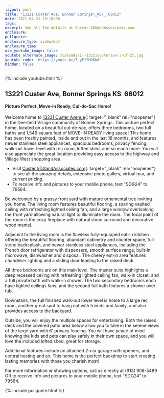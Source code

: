 ```yaml
---
layout: post
title: "13221 Custer Ave, Bonner Springs\_KS\_ 66012"
date: 2021-04-21 19:18:00
tags:
excerpt: See all the details at Custer.SDGandAssociates.com
enclosure:
pullquote:
enclosure_type: video/mp4
enclosure_time:
use_youtube_image: false
youtube_alternate_image: /uploads/1--13221custerave-1-of-25.jpg
youtube_code: 'https://youtu.be/7_yEfSM9Kb8'
hidden: false
---
```

{% include youtube.html %}

## 13221 Custer Ave, Bonner Springs KS&nbsp; 66012

#### Picture Perfect, Move-in Ready, Cul-de-Sac Home\!

Welcome home to [13221 Custer Avenue](http://custer.sdgandassociates.com){: target="_blank" rel="noopener"} in the Deerfield Village community of Bonner Springs. This picture perfect home, located on a beautiful cul-de-sac, offers three bedrooms, two full baths and 1,546 square feet of MOVE-IN READY living space\! This home has been freshly painted, inside and out in the last 18 months, and features newer stainless steel appliances, spacious bedrooms, privacy fencing, walk-out lower level with rec room, lofted shed, and so much more. You will also appreciate the great location providing easy access to the highway and Village West shopping area.

* Visit [Custer.SDGandAssociates.com](http://custer.sdgandassociates.com){: target="_blank" rel="noopener"} to see all the amazing details, extensive photo gallery, virtual tour, and current pricing.
* To receive info and pictures to your mobile phone, text "SDG24" to 79564.

Be welcomed by a grassy front yard with mature ornamental tree inviting you home. The living room features beautiful flooring, a soaring vaulted ceiling with refreshing lighted ceiling fan, and a large window overlooking the front yard allowing natural light to illuminate the room. The focal point of the room is the cozy fireplace with natural stone surround and decorative wood mantel.

Adjacent to the living room is the flawless fully-equipped eat-in kitchen offering the beautiful flooring, abundant cabinetry and counter space, full stone backsplash, and newer stainless steel appliances, including the French door refrigerator with dispensers, smooth surface range, built-in microwave, dishwasher and disposal. The cheery eat-in area features chandelier lighting and a sliding door leading to the raised deck.

All three bedrooms are on this main level. The master suite highlights a deep recessed ceiling with refreshing lighted ceiling fan, walk-in closet, and a full private bath with walk-in shower. The two secondary bedrooms each have lighted ceilings fans, and the second full bath features a shower over tub.

Downstairs, the full finished walk-out lower level is home to a large rec room, another great spot to hang out with friends and family, and also provides access to the backyard.

Outside, you will enjoy the multiple spaces for entertaining. Both the raised deck and the covered patio area below allow you to take in the serene views of the large yard with 6' privacy fencing. You will have peace of mind knowing the kids and pets can play safely in their own space, and you will love the included lofted shed, great for storage.&nbsp;

Additional features include an attached 2-car garage with openers, and central heating and air. This home is the perfect backdrop to start creating lasting memories with those you cherish most\!

For more information or showing options, call us directly at (913) 906-5489 OR to receive info and pictures to your mobile phone, text "SDG24" to 79564.

{% include pullquote.html %}
